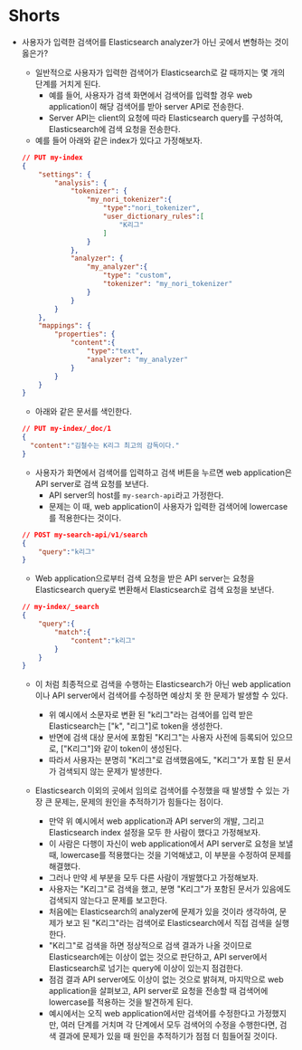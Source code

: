 # Shorts

- 사용자가 입력한 검색어를 Elasticsearch analyzer가 아닌 곳에서 변형하는 것이 옳은가?

  - 일반적으로 사용자가 입력한 검색어가 Elasticsearch로 갈 때까지는 몇 개의 단계를 거치게 된다.
    - 예를 들어, 사용자가 검색 화면에서 검색어를 입력할 경우 web application이 해당 검색어를 받아 server API로 전송한다.
    - Server API는 client의 요청에 따라 Elasticsearch query를 구성하여, Elasticsearch에 검색 요청을 전송한다.
  - 예를 들어 아래와 같은 index가 있다고 가정해보자.

  ```json
  // PUT my-index
  {
      "settings": {
          "analysis": {
              "tokenizer": {
                  "my_nori_tokenizer":{
                      "type":"nori_tokenizer",
                      "user_dictionary_rules":[
                          "K리그"
                      ]
                  }
              },
              "analyzer": {
                  "my_analyzer":{
                      "type": "custom",
                      "tokenizer": "my_nori_tokenizer"
                  }
              }
          }
      },
      "mappings": {
          "properties": {
              "content":{
                  "type":"text",
                  "analyzer": "my_analyzer"
              }
          }
      }
  }
  ```

  - 아래와 같은 문서를 색인한다.

  ```json
  // PUT my-index/_doc/1
  {
    "content":"김철수는 K리그 최고의 감독이다."
  }
  ```

  - 사용자가 화면에서 검색어를 입력하고 검색 버튼을 누르면 web application은 API server로 검색 요청를 보낸다.
    - API server의 host를 `my-search-api`라고 가정한다.
    - 문제는 이 때, web application이 사용자가 입력한 검색어에 lowercase를 적용한다는 것이다.

  ```json
  // POST my-search-api/v1/search
  {
      "query":"k리그"
  }
  ```

  - Web application으로부터 검색 요청을 받은 API server는 요청을 Elasticsearch query로 변환해서 Elasticsearch로 검색 요청을 보낸다.

  ```json
  // my-index/_search
  {
      "query":{
          "match":{
              "content":"k리그"
          }
      }
  }
  ```

  - 이 처럼 최종적으로 검색을 수행하는 Elasticsearch가 아닌 web application이나 API server에서 검색어를 수정하면 예상치 못 한 문제가 발생할 수 있다.
    - 위 예시에서 소문자로 변환 된 "k리그"라는 검색어를 입력 받은 Elasticsearch는 ["k", "리그"]로 token을 생성한다.
    - 반면에 검색 대상 문서에 포함된 "K리그"는 사용자 사전에 등록되어 있으므로, ["K리그"]와 같이 token이 생성된다.
    - 따라서 사용자는 분명히 "K리그"로 검색했음에도, "K리그"가 포함 된 문서가 검색되지 않는 문제가 발생한다.

  - Elasticsearch 이외의 곳에서 임의로 검색어를 수정했을 때 발생할 수 있는 가장 큰 문제는, 문제의 원인을 추적하기가 힘들다는 점이다.
    - 만약 위 예시에서 web application과 API server의 개발, 그리고 Elasticsearch index 설정을 모두 한 사람이 했다고 가정해보자.
    - 이 사람은 다행이 자신이 web application에서 API server로 요청을 보낼 때, lowercase를 적용했다는 것을 기억해냈고, 이 부분을 수정하여 문제를 해결했다.
    - 그러나 만약 세 부분을 모두 다른 사람이 개발했다고 가정해보자.
    - 사용자는 "K리그"로 검색을 했고, 분명 "K리그"가 포함된 문서가 있음에도 검색되지 않는다고 문제를 보고한다.
    - 처음에는 Elasticsearch의 analyzer에 문제가 있을 것이라 생각하여, 문제가 보고 된 "K리그"라는 검색어로 Elasticsearch에서 직접 검색을 실행한다.
    - "K리그"로 검색을 하면 정상적으로 검색 결과가 나올 것이므로 Elasticsearch에는 이상이 없는 것으로 판단하고, API server에서 Elasticsearch로 넘기는 query에 이상이 있는지 점검한다.
    - 점검 결과 API server에도 이상이 없는 것으로 밝혀져, 마지막으로 web application을 살펴보고, API server로 요청을 전송할 때 검색어에 lowercase를 적용하는 것을 발견하게 된다.
    - 예시에서는 오직 web application에서만 검색어를 수정한다고 가정했지만, 여러 단계를 거치며 각 단계에서 모두 검색어의 수정을 수행한다면, 검색 결과에 문제가 있을 때 원인을 추적하기가 점점 더 힘들어질 것이다.